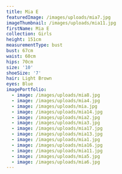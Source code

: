 ```yaml
---
title: Mia E
featuredImage: /images/uploads/mia7.jpg
imageThumbnail: /images/uploads/mia11.jpg
firstName: Mia E
collection: Girls
height: 151cm
measurementType: bust
bust: 67cm
waist: 60cm
hips: 70cm
size: '10'
shoeSize: '7'
hair: Light Brown
eyes: Blue
imagePortfolio:
  - image: /images/uploads/mia8.jpg
  - image: /images/uploads/mia4.jpg
  - image: /images/uploads/mia.jpg
  - image: /images/uploads/mia14.jpg
  - image: /images/uploads/mia2.jpg
  - image: /images/uploads/mia3.jpg
  - image: /images/uploads/mia17.jpg
  - image: /images/uploads/mia13.jpg
  - image: /images/uploads/mia1.jpg
  - image: /images/uploads/mia16.jpg
  - image: /images/uploads/mia11.jpg
  - image: /images/uploads/mia5.jpg
  - image: /images/uploads/mia6.jpg
---
```


